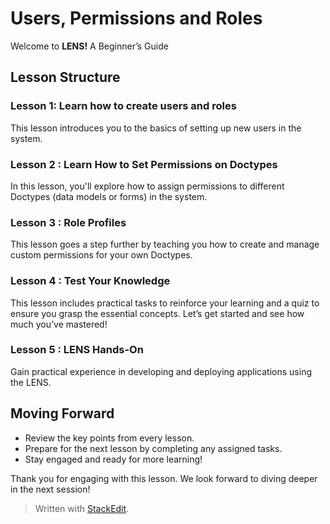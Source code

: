 # Users, Permissions and Roles

Welcome to **LENS!** A Beginner’s Guide

## Lesson Structure

### Lesson 1: Learn how to create users and roles

This lesson introduces you to the basics of setting up new users in the system.

### Lesson 2 : Learn How to Set Permissions on Doctypes

In this lesson, you'll explore how to assign permissions to different Doctypes (data models or forms) in the system.


### Lesson 3 : Role Profiles

This lesson goes a step further by teaching you how to create and manage custom permissions for your own Doctypes.


### Lesson 4 : Test Your Knowledge

This lesson includes practical tasks to reinforce your learning and a quiz to ensure you grasp the essential concepts. Let’s get started and see how much you’ve mastered!

### Lesson 5 : LENS Hands-On

Gain practical experience in developing and deploying applications using the LENS.

## Moving Forward

-   Review the key points from every lesson.
-   Prepare for the next lesson by completing any assigned tasks.
-   Stay engaged and ready for more learning!

Thank you for engaging with this lesson. We look forward to diving deeper in the next session!


> Written with [StackEdit](https://stackedit.io/).
<!--stackedit_data:
eyJoaXN0b3J5IjpbNzI2Mzc4MzI1LC0yMDMzNDcxNjk4LDkyMz
M2MzUwMiwxNDUzOTY2NjU1LC0xMzE0Mzc4MTM3XX0=
-->
